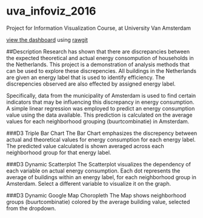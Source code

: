 # uva_infoviz_2016
Project for Information Visualization Course, at University Van Amsterdam

[view the dashboard](https://rawgit.com/knanne/uva_infoviz_2016/master/dashboard/index.html) using [rawgit](http://rawgit.com/)

##Description
Research has shown that there are discrepancies between the expected theoretical and actual energy consompution of households in the Netherlands. This project is a demonstration of analysis methods that can be used to explore these discrepencies. All buildings in the Netherlands are given an energy label that is used to identify efficiency. The discrepencies observed are also effected by assigned energy label. 

Specifically, data from the municipality of Amsterdam is used to find certain indicators that may be influencing this discrepancy in energy consumption. A simple linear regression was employed to predict an energy consumption value using the data available. This prediction is calculated on the average values for each neighborhood grouping (buurtcombinatie) in Amsterdam. 

###D3 Triple Bar Chart
The Bar Chart emphasizes the discrepency between actual and theoretical values for energy consumption for each energy label. The predicted value calculated is shown averaged across each neighborhood group for that energy label.

###D3 Dynamic Scatterplot
The Scatterplot visualizes the dependency of each variable on actual energy consumption. Each dot represents the average of buildings within an energy label, for each neighborhood group in Amsterdam. Select a different variable to visualize it on the graph.

###D3 Dynamic Google Map Choropleth
The Map shows neighborhood groups (buurtcombinatie) colored by the average building value, selected from the dropdown.